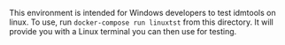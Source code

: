 This environment is intended for Windows developers to test idmtools on linux. 
To use, run 
`docker-compose run linuxtst` 
from this directory. It will provide you with a Linux terminal you can then use for testing.